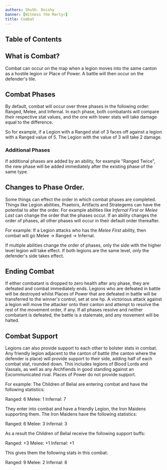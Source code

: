 ```yaml
---
authors: ShuSh. Doishy
banner: [Witness the Martyr]
title: Combat
---
```


## Table of Contents

## What is Combat?

Combat can occur on the map when a legion moves into the same canton as a 
hostile legion or Place of Power. A battle will then occur on the defender's 
tile.

## Combat Phases

By default, combat will occur over three phases in the following order: Ranged, 
Melee, and Infernal. In each phase, both combatants will compare their 
respective stat values, and the one with lower stats will take damage equal to 
the difference. 

So for example, if a Legion with a Ranged stat of 3 faces off against a legion
with a Ranged value of 5. The Legion with the value of 3 will take 2 damage.

### Additional Phases

If additional phases are added by an ability, for example "Ranged Twice", the 
new phase will be added immediately after the existing phase of the same type.

## Changes to Phase Order.

Some things can effect the order in which combat phases are completed. Things
like Legion abilities, Praetors, Artifacts and Strategems can have the potential
to alter the order. For example abilities like _Infernal First_ or _Melee Last_
can change the order that the phases occur. If an ability changes the order of
phases, all other phases will occur in their default order thereafter. 

For example: If a Legion attacks who has the _Melee First_ ability, then combat
will go Melee -> Ranged -> Infernal.
 
If multiple abilities change the order of phases, only the side with the higher 
level legion will take effect. If both legions are the same level, only the 
defender's side takes effect.

## Ending Combat

If either combatant is dropped to zero health after any phase, they are defeated
and combat immediately ends. Legions who are defeated in battle will be
destroyed whilst Places of Power that are defeated in battle will be transferred
to the winner's control, set at one hp. A victorious attack against a legion
will move the attacker onto their canton and attempt to resolve the rest of the
movement order, if any. If all phases resolve and neither combatant is
defeated, the battle is a stalemate, and any movement will be halted.

## Combat Support

Legions can also provide support to each other to bolster stats in combat. Any
friendly legion adjacent to the canton of battle (the canton where the defender
is place) will provide support to their side, adding half of each combat stat, 
rounded down. This includes legions of Blood Lords and Vassals, as well as any 
Archfiends in good standing against an Excommunicated rival. Places of Power do 
not provide support. 

For example: The Children of Belial are entering combat and have the following
statistics:

Ranged: 6
Melee: 1
Infernal: 7

They enter into combat and have a friendly Legion, the Iron Maidens supporting
them. The Iron Maidens have the following statistics:

Ranged: 6
Melee: 3
Infernal: 3

As a result the Children of Belial receive the following support buffs:

Ranged: +3
Melee: +1
Infernal: +1

This gives them the following stats in this combat:

Ranged: 9
Melee: 2
Infernal: 8


